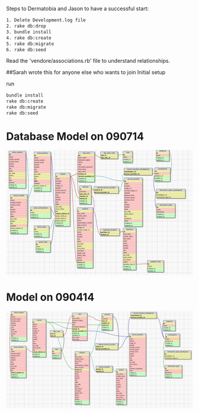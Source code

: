 Steps to Dermatobia and Jason to have a successful start:
```
1. Delete Development.log file
2. rake db:drop
3. bundle install
4. rake db:create
5. rake db:migrate
6. rake db:seed
```
Read the 'vendore/associations.rb' file to understand relationships.

##Sarah wrote this for anyone else who wants to join
Initial setup

run
```
bundle install
rake db:create
rake db:migrate
rake db:seed
```


# Database Model on 090714
![Database model on 090714](090714_Intervene.png)


# Model on 090414
![ Database model](090414_Weintervene2.png)

